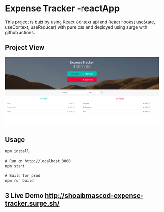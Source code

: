 # Expense Tracker -reactApp
This project is buid by using React Context api and React hooks( useState, useContext, useReducer) with pure css and deployed
using surge with github actions.

## Project View
![](https://github.com/shoaibmasood/Project-1-bootcamp2020-Expense-Tracker-Reactapp/blob/master/src/assets/ExpenseTracker.png)

## Usage
```
npm install

# Run on http://localhost:3000
npm start

# Build for prod
npm run build
````
## 3 Live Demo http://shoaibmasood-expense-tracker.surge.sh/
